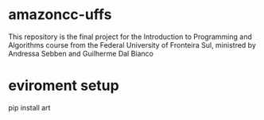 # amazoncc-uffs
This repository is the final project for the Introduction to Programming and Algorithms course from the Federal University of Fronteira Sul, ministred by Andressa Sebben and Guilherme Dal Bianco


# eviroment setup

pip install art